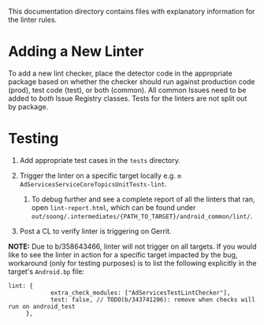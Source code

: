 This documentation directory contains files with explanatory information for the linter rules.

# Adding a New Linter

To add a new lint checker, place the detector code in the appropriate package based on whether the
checker should run against production code (prod), test code (test), or both (common). All common
Issues need to be added to *both* Issue Registry classes. Tests for the linters are not split out by
package.

# Testing

1. Add appropriate test cases in the `tests` directory.

2. Trigger the linter on a specific target locally
   e.g. `m AdServicesServiceCoreTopicsUnitTests-lint`.
    1. To debug further and see a complete report of all the linters that ran,
       open `lint-report.html`, which can be found
       under `out/soong/.intermediates/{PATH_TO_TARGET}/android_common/lint/`.

3. Post a CL to verify linter is triggering on Gerrit.

**NOTE:** Due to b/358643466, linter will not trigger on all targets. If you would like to see the
linter in action for a specific target impacted by the bug, workaround (only for testing purposes)
is to list the following explicitly in the target's `Android.bp` file:

```
lint: {
            extra_check_modules: ["AdServicesTestLintChecker"],
            test: false, // TODO(b/343741206): remove when checks will run on android_test
     },
```
